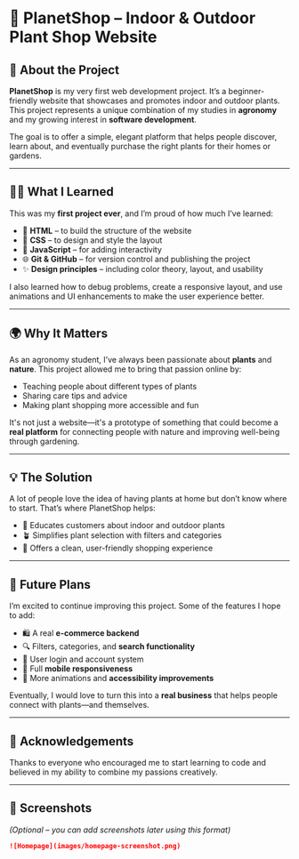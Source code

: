 # 🌿 PlanetShop – Indoor & Outdoor Plant Shop Website

## 🌱 About the Project

**PlanetShop** is my very first web development project. It’s a beginner-friendly website that showcases and promotes indoor and outdoor plants. This project represents a unique combination of my studies in **agronomy** and my growing interest in **software development**.  

The goal is to offer a simple, elegant platform that helps people discover, learn about, and eventually purchase the right plants for their homes or gardens.

---

## 👩‍💻 What I Learned

This was my **first project ever**, and I’m proud of how much I’ve learned:

- 🧱 **HTML** – to build the structure of the website  
- 🎨 **CSS** – to design and style the layout  
- 🧠 **JavaScript** – for adding interactivity  
- 🌐 **Git & GitHub** – for version control and publishing the project  
- ✨ **Design principles** – including color theory, layout, and usability  

I also learned how to debug problems, create a responsive layout, and use animations and UI enhancements to make the user experience better.

---

## 🌍 Why It Matters

As an agronomy student, I’ve always been passionate about **plants** and **nature**. This project allowed me to bring that passion online by:

- Teaching people about different types of plants  
- Sharing care tips and advice  
- Making plant shopping more accessible and fun  

It's not just a website—it's a prototype of something that could become a **real platform** for connecting people with nature and improving well-being through gardening.

---

## 💡 The Solution

A lot of people love the idea of having plants at home but don’t know where to start. That’s where PlanetShop helps:

- 🌾 Educates customers about indoor and outdoor plants  
- 🪴 Simplifies plant selection with filters and categories  
- 🛒 Offers a clean, user-friendly shopping experience  

---

## 🚀 Future Plans

I’m excited to continue improving this project. Some of the features I hope to add:

- 🛍️ A real **e-commerce backend**  
- 🔍 Filters, categories, and **search functionality**  
- 👤 User login and account system  
- 📱 Full **mobile responsiveness**  
- 🌟 More animations and **accessibility improvements**  

Eventually, I would love to turn this into a **real business** that helps people connect with plants—and themselves.

---

## 🤝 Acknowledgements

Thanks to everyone who encouraged me to start learning to code and believed in my ability to combine my passions creatively.

---

## 📸 Screenshots

*(Optional – you can add screenshots later using this format)*

```md
![Homepage](images/homepage-screenshot.png)
